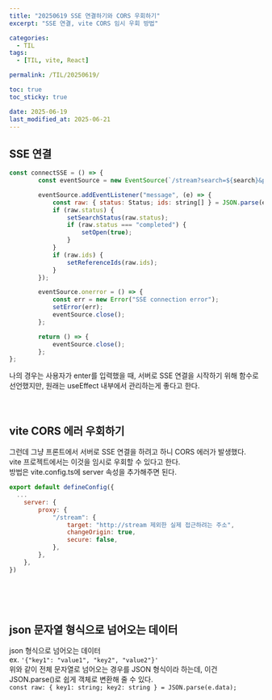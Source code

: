 ```yaml
---
title: "20250619 SSE 연결하기와 CORS 우회하기"
excerpt: "SSE 연결, vite CORS 임시 우회 방법"

categories:
  - TIL
tags:
  - [TIL, vite, React]

permalink: /TIL/20250619/

toc: true
toc_sticky: true

date: 2025-06-19
last_modified_at: 2025-06-21
---
```


## SSE 연결
```js
const connectSSE = () => {
		const eventSource = new EventSource(`/stream?search=${search}&page=${page}`);

		eventSource.addEventListener("message", (e) => {
			const raw: { status: Status; ids: string[] } = JSON.parse(e.data);
			if (raw.status) {
				setSearchStatus(raw.status);
				if (raw.status === "completed") {
					setOpen(true);
				}
			}
			if (raw.ids) {
				setReferenceIds(raw.ids);
			}
		});

		eventSource.onerror = () => {
			const err = new Error("SSE connection error");
			setError(err);
			eventSource.close();
		};

		return () => {
			eventSource.close();
		};
};
```
나의 경우는 사용자가 enter를 입력했을 때, 서버로 SSE 연결을 시작하기 위해 함수로 선언했지만, 원래는 useEffect 내부에서 관리하는게 좋다고 한다. <br><br>
<br>


## vite CORS 에러 우회하기
그런데 그냥 프론트에서 서버로 SSE 연결을 하려고 하니 CORS 에러가 발생했다.<br>
vite 프로젝트에서는 이것을 임시로 우회할 수 있다고 한다.<br>
방법은 vite.config.ts에 server 속성을 추가해주면 된다.

```js
export default defineConfig({
  ...
	server: {
		proxy: {
			"/stream": {
				target: "http://stream 제외한 실제 접근하려는 주소",
				changeOrigin: true,
				secure: false,
			},
		},
	},
})
```
<br><br><br>

## json 문자열 형식으로 넘어오는 데이터
json 형식으로 넘어오는 데이터 <br>
ex. `'{"key1": "value1", "key2", "value2"}'` <br>
위와 같이 전체 문자열로 넘어오는 경우를 JSON 형식이라 하는데, 이건 JSON.parse()로 쉽게 객체로 변환해 줄 수 있다.<br>
`const raw: { key1: string; key2: string } = JSON.parse(e.data);`

